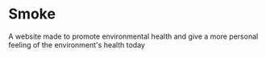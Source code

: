 # Smoke
A website made to promote environmental health and give a more personal feeling of the environment's health today
